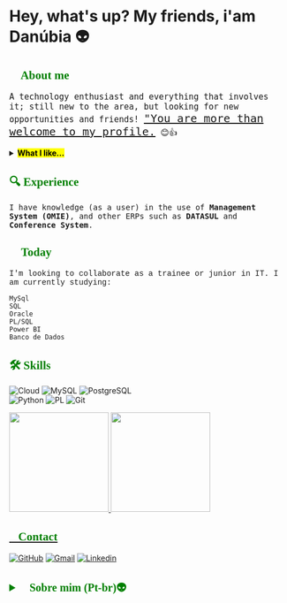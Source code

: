 <!-- <div>
   <style> #mydiv{ 
    animation: mymove 5s infinite;
    color:#39ff14;
    font-family:papyrus;
    text-align:center;
    }
    @keyframes mymove {70% {text-shadow: 10px 15px 05px green;}
    }

 </style> -->

  <div id="mydiv">

<h1> Hey, what's up? My friends, i'am Danúbia 👽 </h1> 

</div>


 <h2 style="color:green; font-family:times new romam; "> 👀 About me </h2>

<p1 style="font-family:monospace; font-size:15px"> A technology enthusiast and everything that involves it; still new to the area, but looking for new opportunities and friends! <p1 style= "text-decoration:underline; font-family:monospace; font-size:20px"> "You are more than welcome to my profile.</p1> 
 😊👍

<details>
    <summary> 
        <mark>
            <b> What I like... </b>
</mark> 
</summary>

- `🤩 # My passions: games, drawing, music, art and travel;`
- `😝 # Hobbies: In my spare time I love to draw, write stories, and play games.`
- `👁️ # Curiosities: I am self-taught, love learning new technologies and general knowledge. I am always learning programming languages and training to improve them. `
</details>

<h2 style="color:green; font-family:times new romam; "> 🔍 Experience </h2>

<p1 style="font-family:monospace;"> I have knowledge (as a user) in the use of <b>Management System (OMIE)</b>, and other ERPs such as <b>DATASUL</b> and <b>Conference System</b>. </p>

<h2 style="color:green; font-family:times new romam"> 📔 Today </h2> 
<p style="font-family:courier new;"> I'm looking to collaborate as a trainee or junior in IT. I am currently studying: </p>

````
MySql
SQL
Oracle
PL/SQL
Power BI
Banco de Dados
````
<h2 style="color:green; font-family:times new romam"> 🛠️ Skills </h2> 

![Cloud](https://skillicons.dev/icons?i=gcp)
![MySQL](https://skillicons.dev/icons?i=mysql)
![PostgreSQL](https://skillicons.dev/icons?i=postgresql) <br>
![Python](https://img.shields.io/badge/python-3670A0?style=for-the-badge&logo=python&logoColor=ffdd54)
![PL](https://img.shields.io/badge/PL%2FSQL-FFFFFF?style=for-the-badge&logo=oracle&logoColor=FF0000&labelColor=FFFFFF&color=FF0000)
![Git](https://img.shields.io/badge/GIT-E44C30?style=for-the-badge&logo=git&logoColor=white)

<!-- [![Gmail](https://img.shields.io/badge/-Gmail-%23333?style=for-the-badge&logo=gmail&logoColor=white)](mailto:danubia.olivr@gmail.com) 
[![linkedin](https://img.shields.io/badge/linkedin-0A66C2?style=for-the-badge&logo=linkedin&logoColor=white)](https://www.linkedin.com/in/danolivr/)
[![GitHub](https://img.shields.io/badge/GitHub-100000?style=for-the-badge&logo=github&logoColor=white)](https://github.com/SEUUSERNAME) -->


<div>

   <a href="https://github.com/DanubiaOliver">
   <img height="180em" src="https://github-readme-stats.vercel.app/api?username=DanubiaOliver&show_icons=true&theme=merko&include_all_commits=true&count_private=true">
   <img height="180em" src="https://github-readme-stats.vercel.app/api/top-langs/?username=DanubiaOliver&layout=compact&langs_count=6&theme=merko">

</div>


<h2 style="color:green;font-family:times new roman"> 📌Contact </h2>

[![GitHub](https://skillicons.dev/icons?i=github)](https://github.com/DanubiaOliver)
[![Gmail](https://skillicons.dev/icons?i=gmail)](mailto:danubia.olivr@gmail.com)
[![Linkedin](https://skillicons.dev/icons?i=linkedin)](https://www.linkedin.com/in/danolivr/) 
<br>
<br>

<!-- <div style="display: inline_block"> 
  
  <img align="center" alt="MySQL" height="50" width="40" src="https://upload.wikimedia.org/wikipedia/commons/b/b2/Database-mysql.svg"/>
  <img align="center" alt="Oracle" height="50" width="40" src="https://logos-world.net/wp-content/uploads/2020/09/Oracle-Logo.png"/>
  <img align="center" alt="HTML" height="30" width="40" src="https://raw.githubusercontent.com/devicons/devicon/master/icons/html5/html5-original.svg"/>
  <img align="center" alt="CSS" height="30" width="40" src="https://raw.githubusercontent.com/devicons/devicon/master/icons/css3/css3-original.svg"/> -->
   

<details>
<!-- <summary> </summary> -->
<summary style="font-family:Times New Roman;font-size:20px;color:green"> <b>📌Sobre mim (Pt-br)👽</b> 
</summary>

<!-- <div>
   <style> #mydiv{ 
    animation: mymove 5s infinite;
    color:#39ff14;
    font-family:papyrus;
    text-align:center;
    }
    @keyframes mymove {70% {text-shadow: 10px 15px 05px green;}
    }

 </style>

  <div id="mydiv"> -->
  <br>

<h1> E aí? Meus amigos. Prazer sou a Danubia! 👽 </h1> 

</div>

<p1 style="font-family:monospace; font-size:15px"> Sou apaixonada por tecnologia e tudo que a envolve; ainda novata na área, mas a procura de novas oportunidades e amigos! <p1 style= "text-decoration:underline; font-family:monospace; font-size:20px;"> Dito isso, sejam mais que Bem vindos ao meu perfil.</p1>

<mark> <b>O que eu gosto...</b></mark>
> - 🤩 Minhas paixões: jogos, música, arte e viagens;
> - 😝 Curiosidades: Nos meus tempos livres, desenho, jogo, e escrevo histórias.<br>
> - 💻📖 Sou autodidata, adoro aprender novas tecnologias e conhecimentos gerais. Sempre estou me qualificando em linguagens de programação e treinamentos para melhorá-las. 👽

## <h2 style="color:green; font-family:times new romam"> 🔍 Experiência
<p1 style="font-family:courier new;"> Tenho conhecimentos (como usuário) na utilização em sistema de gestão **(OMIE)**, e de outros **ERPs** como o **DATASUL** e o **Sistema de Conferências**. </p1>

## <h2 style="color:green; font-family:times new romam"> 📔 Atualmente
<p1 style="font-family:courier new;"> Estou à procura de colaborar como trainee ou júnior em TI. Atualmente estou estudando: 
````
MySql
SQL
Oracle
Banco de Dados
````

<h2 style="color:green; font-family:times new romam"> 🛠️ Skills </h2> 

![Cloud](https://skillicons.dev/icons?i=gcp)
![MySQL](https://skillicons.dev/icons?i=mysql)
![PostgreSQL](https://skillicons.dev/icons?i=postgresql) <br>
![Python](https://img.shields.io/badge/python-3670A0?style=for-the-badge&logo=python&logoColor=ffdd54)
![PL](https://img.shields.io/badge/PL%2FSQL-FFFFFF?style=for-the-badge&logo=oracle&logoColor=FF0000&labelColor=FFFFFF&color=FF0000)
![Git](https://img.shields.io/badge/GIT-E44C30?style=for-the-badge&logo=git&logoColor=white)
<br> 
<br>
<h2 style="color:green; font-family:times new romam"> 📌Contato </h2>

[![GitHub](https://skillicons.dev/icons?i=github)](https://github.com/DanubiaOliver)
[![Gmail](https://skillicons.dev/icons?i=gmail)](mailto:danubia.olivr@gmail.com)
[![Linkedin](https://skillicons.dev/icons?i=linkedin)](https://www.linkedin.com/in/danolivr/) 

<!-- [![Gmail](https://img.shields.io/badge/-Gmail-%23333?style=for-the-badge&logo=gmail&logoColor=white)](mailto:danubia.olivr@gmail.com)
[![linkedin](https://img.shields.io/badge/linkedin-0A66C2?style=for-the-badge&logo=linkedin&logoColor=white)](https://www.linkedin.com/in/danolivr/) -->

</details>

